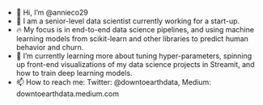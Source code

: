 - 👋 Hi, I’m @annieco29
- 👀 I am a senior-level data scientist currently working for a start-up.
- 🔥 My focus is in end-to-end data science pipelines, and using machine learning models from scikit-learn and other libraries to predict human behavior and churn.
- 🌱 I’m currently learning more about tuning hyper-parameters, spinning up front-end visualizations of my data science projects in Streamit, and how to train deep learning models.
- 📫 How to reach me: Twitter: @downtoearthdata, Medium: downtoearthdata.medium.com

<!---
annieco29/annieco29 is a ✨ special ✨ repository because its `README.md` (this file) appears on your GitHub profile.
You can click the Preview link to take a look at your changes.
--->
